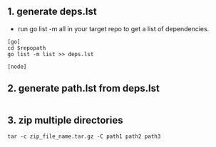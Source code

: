 ## 1. generate deps.lst
- run go list -m all in your target repo to get a list of dependencies.
```
[go]
cd $repopath
go list -m list >> deps.lst

[node]

```
## 2. generate path.lst from deps.lst
```

```
## 3. zip multiple directories
```
tar -c zip_file_name.tar.gz -C path1 path2 path3
```